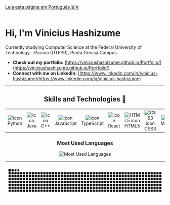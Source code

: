 <div align="left">
  <a href="README.md">Leia esta página em Português 🇧🇷</a>
</div>
<br>

# Hi, I'm Vinicius Hashizume

Currently studying Computer Science at the Federal University of Technology - Paraná (UTFPR), Ponta Grossa Campus.

- **Check out my portfolio:** [https://viniciushashizume.github.io/Portfolio/](https://viniciushashizume.github.io/Portfolio/)
- **Connect with me on LinkedIn:** [https://www.linkedin.com/in/vinicius-hashizume](https://www.linkedin.com/in/vinicius-hashizume)

---

<h2 align="center">Skills and Technologies 🚀</h2>
<div align="center">
  <table>
    <tr>
      <td align="center" width="96">
        <img src="https://techstack-generator.vercel.app/python-icon.svg" alt="icon" width="65" height="65" />
        <br>Python
      </td>
      <td align="center" width="96">
        <img src="https://techstack-generator.vercel.app/java-icon.svg" alt="icon" width="65" height="65" />
        <br>Java
      </td>
      <td align="center" width="96">
        <img src="https://techstack-generator.vercel.app/cpp-icon.svg" alt="icon" width="65" height="65" />
        <br>C++
      </td>
      <td align="center" width="96">
        <img src="https://techstack-generator.vercel.app/js-icon.svg" alt="icon" width="65" height="65" />
        <br>JavaScript
      </td>
      <td align="center" width="96">
        <img src="https://techstack-generator.vercel.app/ts-icon.svg" alt="icon" width="65" height="65" />
        <br>TypeScript
      </td>
      <td align="center" width="96">
        <img src="https://techstack-generator.vercel.app/react-icon.svg" alt="icon" width="65" height="65" />
        <br>React
      </td>
      <td align="center" width="96">
        <img src="https://cdn.jsdelivr.net/gh/devicons/devicon/icons/html5/html5-original.svg" alt="HTML5 icon" width="65" height="65" />
        <br>HTML5
      </td>
      <td align="center" width="96">
        <img src="https://cdn.jsdelivr.net/gh/devicons/devicon/icons/css3/css3-original.svg" alt="CSS3 icon" width="65" height="65" />
        <br>CSS3
      </td>
      <td align="center" width="96">
        <img src="https://techstack-generator.vercel.app/mysql-icon.svg" alt="icon" width="65" height="65" />
        <br>MySQL
      </td>
      <td align="center" width="96">
        <img src="https://techstack-generator.vercel.app/github-icon.svg" width="65" height="65" alt="Git" />
        <br>Git
      </td>
    </tr>
  </table>
</div>

<div align="center">
  <h3>Most Used Languages</h3>
  <img src="https://github-readme-stats.vercel.app/api/top-langs/?username=viniciushashizume&layout=compact&locale=en&theme=vision-friendly-dark" alt="Most Used Languages"/>
</div>

---

<div align="center">
  <picture>
    <source media="(prefers-color-scheme: dark)" srcset="https://github.com/viniciushashizume/viniciushashizume/blob/output/github-snake-dark.svg" />
    <source media="(prefers-color-scheme: light)" srcset="https://github.com/viniciushashizume/viniciushashizume/blob/output/github-snake.svg" />
    <img alt="snake" src="https://github.com/viniciushashizume/viniciushashizume/blob/output/github-snake.svg" />
  </picture>
</div>
